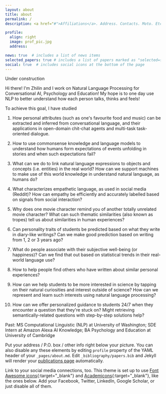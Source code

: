 ```yaml
---
layout: about
title: about
permalink: /
description: <a href="#">Affiliations</a>. Address. Contacts. Moto. Etc.

profile:
  align: right
  image: prof_pic.jpg
  address:

news: true  # includes a list of news items
selected_papers: true # includes a list of papers marked as "selected={true}"
social: true  # includes social icons at the bottom of the page
---
```


Under construction

Hi there! I'm Zhilin and I work on Natural Language Processing for Conversational AI, Psychology and Education! My hope is to one day use NLP to better understand how each person talks, thinks and feels!

To achieve this goal, I have studied

1. How personal attributes (such as one's favourite food and music) can be extracted and inferred from conversational language, and their applications in open-domain chit-chat agents and multi-task task-oriented dialogue.

2. How to use commonsense knowledge and language models to understand how humans form expectations of events unfolding in stories and when such expectations fail?

3. What can we do to link natural language expressions to objects and concepts (i.e. entities) in the real world? How can we support machines to make use of this world knowledge in understand natural language, as humans do?

4. What characterizes empathetic language, as used in social media (Reddit)? How can empathy be efficiently and accurately labelled based on signals from social interaction?

5. Why does one movie character remind you of another totally unrelated movie character? What can such thematic similarities (also known as tropes) tell us about similarities in human experiences?

6. Can personality traits of students be predicted based on what they write in diary-like writings? Can we make good prediction based on writing from 1, 2 or 3 years ago?

7. What do people associate with their subjective well-being (or happiness)? Can we find that out based on statistical trends in their real-world language use?

8. How to help people find others who have written about similar personal experiences?

9. How can we help students to be more interested in science by tapping on their natural curiosities and interest outside of science? How can we represent and learn such interests using natural language processing?

10. How can we offer personalized guidance to students 24/7 when they encounter a question that they're stuck on? Might retrieving semantically-related questions with step-by-step solutions help?







Past:
MS Computational Linguistic (NLP) at University of Washington; SDE Intern at Amazon Alexa AI Knowledge; BA Psychology and Education at University of Cambridge

Put your address / P.O. box / other info right below your picture. You can also disable any these elements by editing `profile` property of the YAML header of your `_pages/about.md`. Edit `_bibliography/papers.bib` and Jekyll will render your [publications page](/al-folio/publications/) automatically.

Link to your social media connections, too. This theme is set up to use [Font Awesome icons](http://fortawesome.github.io/Font-Awesome/){:target="\_blank"} and [Academicons](https://jpswalsh.github.io/academicons/){:target="\_blank"}, like the ones below. Add your Facebook, Twitter, LinkedIn, Google Scholar, or just disable all of them.
